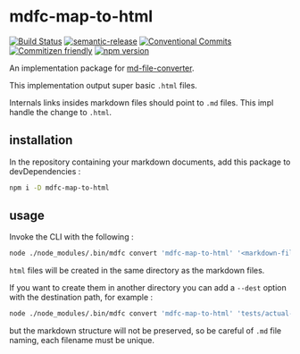 # mdfc-map-to-html

[![Build Status](https://travis-ci.org/MarcLoupias/mdfc-map-to-html.svg?branch=master)](https://travis-ci.org/MarcLoupias/mdfc-map-to-html)
[![semantic-release](https://img.shields.io/badge/%20%20%F0%9F%93%A6%F0%9F%9A%80-semantic--release-e10079.svg)](https://github.com/semantic-release/semantic-release)
[![Conventional Commits](https://img.shields.io/badge/Conventional%20Commits-1.0.0-yellow.svg)](https://conventionalcommits.org)
[![Commitizen friendly](https://img.shields.io/badge/commitizen-friendly-brightgreen.svg)](http://commitizen.github.io/cz-cli/)
[![npm version](https://badge.fury.io/js/mdfc-map-to-html.svg)](http://badge.fury.io/js/mdfc-map-to-html)

An implementation package for [md-file-converter](https://www.npmjs.com/package/md-file-converter).

This implementation output super basic `.html` files.

Internals links insides markdown files should point to `.md` files. This impl handle the change to `.html`.

## installation

In the repository containing your markdown documents, add this package to devDependencies :

```bash
npm i -D mdfc-map-to-html
```

## usage

Invoke the CLI with the following :

```bash
node ./node_modules/.bin/mdfc convert 'mdfc-map-to-html' '<markdown-files-path>'
```

`html` files will be created in the same directory as the markdown files.

If you want to create them in another directory you can add a `--dest` option with the destination path, for example :

```bash
node ./node_modules/.bin/mdfc convert 'mdfc-map-to-html' 'tests/actual-files/faq/**/*.md' --dest 'html-output/'
```

but the markdown structure will not be preserved, so be careful of `.md` file naming, each filename must be unique.
